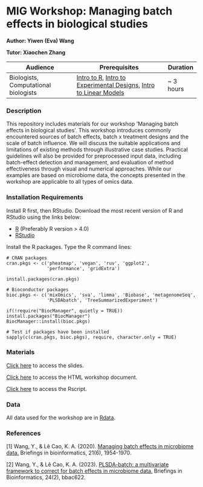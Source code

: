 # MIG Workshop: Managing batch effects in biological studies

**Author: Yiwen (Eva) Wang**

**Tutor: Xiaochen Zhang**

| Audience      | Prerequisites | Duration    |
| ------------- | ------------- | ----------- |
| Biologists, Computational biologists | [Intro to R](https://melbintgen.github.io/intro-to-r/intro_r_biologists.html), [Intro to Experimental Designs](https://github.com/melbintgen/intro-to-experimental-design), [Intro to Linear Models](https://melbintgen.github.io/intro-to-linear-models/linear_models.html) |~ 3 hours |


### Description

This repository includes materials for our workshop 'Managing batch effects in biological studies'. This workshop introduces commonly encountered sources of batch effects, batch x treatment designs and the scale of batch influence. We will discuss the suitable applications and limitations of existing methods through illustrative case studies. Practical guidelines will also be provided for preprocessed input data, including batch-effect detection and management, and evaluation of method effectiveness through visual and numerical approaches. While our examples are based on microbiome data, the concepts presented in the workshop are applicable to all types of omics data.

### Installation Requirements

Install R first, then RStudio. Download the most recent version of R and RStudio using the links below:
- [R](https://cran.r-project.org/) (Preferably R version > 4.0)
- [RStudio](https://posit.co/download/rstudio-desktop/#download)

Install the R packages.
Type the R command lines:
``` 
# CRAN packages
cran.pkgs <- c('pheatmap', 'vegan', 'ruv', 'ggplot2', 
               'performance', 'gridExtra')

install.packages(cran.pkgs)

# Bioconductor packages
bioc.pkgs <- c('mixOmics', 'sva', 'limma', 'Biobase', 'metagenomeSeq', 
               'PLSDAbatch', 'TreeSummarizedExperiment')

if(!require("BiocManager", quietly = TRUE)) install.packages("BiocManager")
BiocManager::install(bioc.pkgs)  

# Test if packages have been installed
sapply(c(cran.pkgs, bioc.pkgs), require, character.only = TRUE)

```


### Materials

[Click here](https://melbintgen.github.io/Batch-effect-management/Batch_effect_management_slides.pdf) to access the slides.

[Click here](https://melbintgen.github.io/Batch-effect-management/docs/Batch_effect_management.html) to access the HTML workshop document.

[Click here](https://melbintgen.github.io/Batch-effect-management/docs/Batch_effect_management_practice.R) to access the Rscript.

### Data
All data used for the workshop are in [Rdata](https://melbintgen.github.io/Batch-effect-management/docs/example_ADdata.rda).



### References
[1] Wang, Y., & Lê Cao, K. A. (2020). [Managing batch effects in microbiome data.](https://academic.oup.com/bib/article/21/6/1954/5643537) Briefings in bioinformatics, 21(6), 1954-1970.

[2] Wang, Y., & Lê Cao, K. A. (2023). [PLSDA-batch: a multivariate framework to correct for batch effects in microbiome data.](https://academic.oup.com/bib/article/24/2/bbac622/6991121) Briefings in Bioinformatics, 24(2), bbac622.
